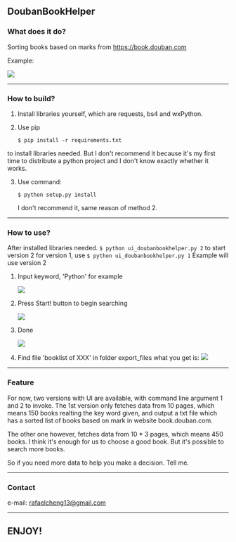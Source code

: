 ## DoubanBookHelper


### What does it do?
Sorting books based on marks from https://book.douban.com

Example:

![](https://raw.githubusercontent.com/Rafael-Cheng/doubanBooks/master/resources/4.png)

----

### How to build?
1. Install libraries yourself, which are requests, bs4 and wxPython.

2. Use pip
    ```
    $ pip install -r requirements.txt
    ```
to install libraries needed. But I don't recommend it because it's my first time to distribute a python project and I don't know exactly whether it works.

3. Use command: 
    ```
    $ python setup.py install
    ```
    I don't recommend it, same reason of method 2.

----

### How to use?
After installed libraries needed.
        ```
        $ python ui_doubanbookhelper.py 2
        ```
    to start version 2
    for version 1, use
        ```
        $ python ui_doubanbookhelper.py 1
        ```
Example will use version 2

1. Input keyword, 'Python' for example
    
    ![](https://raw.githubusercontent.com/Rafael-Cheng/doubanBooks/master/resources/1.png)

2. Press Start! button to begin searching

    ![](https://raw.githubusercontent.com/Rafael-Cheng/doubanBooks/master/resources/2.png)

3. Done

    ![](https://raw.githubusercontent.com/Rafael-Cheng/doubanBooks/master/resources/3.png)

4. Find file 'booklist of XXX' in folder export_files
what you get is:
    ![](https://raw.githubusercontent.com/Rafael-Cheng/doubanBooks/master/resources/4.png)

----

### Feature
For now, two versions with UI are available, with command line argument 1 and
2 to invoke.
The 1st version only fetches data from 10 pages, which means 150 books 
realting the key word given, and output a txt file which has a sorted list 
of books based on mark in website book.douban.com.

The other one however, fetches data from 10 * 3 pages, which means 450 books. 
I think it's enough for us to choose a good book. But it's possible to 
search more books.

So if you need more data to help you make a decision. Tell me.

----

### Contact
e-mail: rafaelcheng13@gmail.com

----

## ENJOY!
